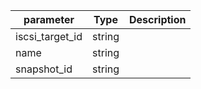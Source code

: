 | parameter | Type | Description |
| ----------- | ----------- |----------- |
| iscsi_target_id  |  string  |    |
| name  |  string  |    |
| snapshot_id  |  string  |    |